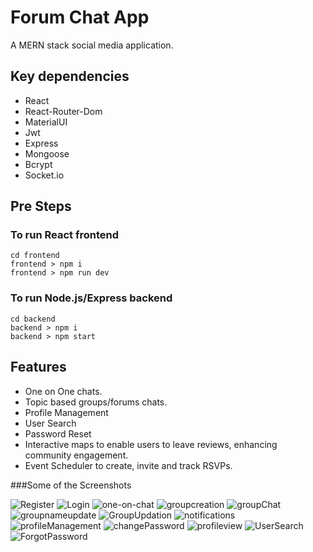 # Forum Chat App
A MERN stack social media application.

## Key dependencies
- React
- React-Router-Dom
- MaterialUI
- Jwt
- Express
- Mongoose
- Bcrypt
- Socket.io

## Pre Steps

### To run React frontend 
```
cd frontend
frontend > npm i
frontend > npm run dev
```

### To run Node.js/Express backend 
```
cd backend
backend > npm i
backend > npm start
```

## Features
- One on One chats.
- Topic based groups/forums chats.
- Profile Management
- User Search
- Password Reset
- Interactive maps to enable users to leave reviews, enhancing community engagement.
- Event Scheduler to create, invite and track RSVPs.
  
###Some of the Screenshots

![Register](https://github.com/user-attachments/assets/b37632de-f877-4920-bc8d-da1e9082b9b1)
![Login](https://github.com/user-attachments/assets/85735c2a-1822-4bc2-9e23-0b031cfee62d)
![one-on-chat](https://github.com/user-attachments/assets/1768631f-b7b0-4390-b562-3c31443cb672)
![groupcreation](https://github.com/user-attachments/assets/b8f09f32-9ca2-49eb-8339-44612d82f8c3)
![groupChat](https://github.com/user-attachments/assets/a886bc6f-6b35-4fe7-b3b3-739a1c277cbc)
![groupnameupdate](https://github.com/user-attachments/assets/9ea7be2c-2aba-4ad8-86c6-66860f52d812)
![GroupUpdation](https://github.com/user-attachments/assets/63f97262-1bb2-45ba-b79d-2512ed294f8d)
![notifications](https://github.com/user-attachments/assets/c7176154-71c7-47fc-ab43-c187a484c01c)
![profileManagement](https://github.com/user-attachments/assets/c2c8d03d-5690-4348-b68c-f1b3b46f4bdf)
![changePassword](https://github.com/user-attachments/assets/5212948d-aa3b-46b1-9c9f-09d1bb2e4e66)
![profileview](https://github.com/user-attachments/assets/8d1f429a-cb30-4505-9df9-98aa80ef7feb)
![UserSearch](https://github.com/user-attachments/assets/76591986-dba3-45eb-8984-a62d84b4e3eb)
![ForgotPassword](https://github.com/user-attachments/assets/02b8adb8-13d5-4322-96d9-9f8f347de4b7)




